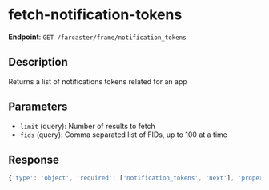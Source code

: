 # fetch-notification-tokens

**Endpoint**: `GET /farcaster/frame/notification_tokens`

## Description
Returns a list of notifications tokens related for an app


## Parameters
- `limit` (query): Number of results to fetch
- `fids` (query): Comma separated list of FIDs, up to 100 at a time

## Response
```typescript
{'type': 'object', 'required': ['notification_tokens', 'next'], 'properties': {'notification_tokens': {'type': 'array', 'items': {'type': 'object', 'properties': {'object': {'type': 'string', 'enum': ['notification_token']}, 'url': {'type': 'string'}, 'token': {'type': 'string'}, 'status': {'type': 'string', 'enum': ['enabled', 'disabled']}, 'fid': {'$ref': '#/components/schemas/Fid'}, 'created_at': {'type': 'string', 'format': 'date-time'}, 'updated_at': {'type': 'string', 'format': 'date-time'}}}}, 'next': {'$ref': '#/components/schemas/NextCursor'}}}
```
